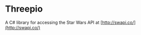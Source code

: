 Threepio
========
A C# library for accessing the Star Wars API at [http://swapi.co/](http://swapi.co/)